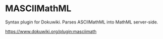 MASCIIMathML
============

Syntax plugin for Dokuwiki. Parses ASCIIMathML into MathML server-side.

https://www.dokuwiki.org/plugin:masciimath
